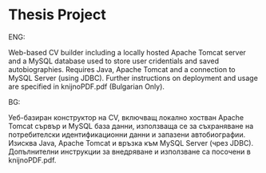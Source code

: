 # Thesis Project

ENG:

Web-based CV builder including a locally hosted Apache Tomcat server and a MySQL database used to store user cridentials and saved autobiographies.
Requires Java, Apache Tomcat and a connection to MySQL Server (using JDBC).
Further instructions on deployment and usage are specified in knijnoPDF.pdf (Bulgarian Only).

BG: 

Уеб-базиран конструктор на CV, включващ локално хостван Apache Tomcat сървър и MySQL база данни, използваща се за съхраняване на потребителски идентификационни данни и запазени автобиографии.
Изисква Java, Apache Tomcat и връзка към MySQL Server (чрез JDBC).
Допълнителни инструкции за внедряване и използване са посочени в knijnoPDF.pdf.
